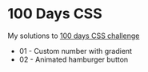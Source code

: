 # 100 Days CSS

My solutions to [100 days CSS challenge](https://100dayscss.com)

- 01 - Custom number with gradient
- 02 - Animated hamburger button